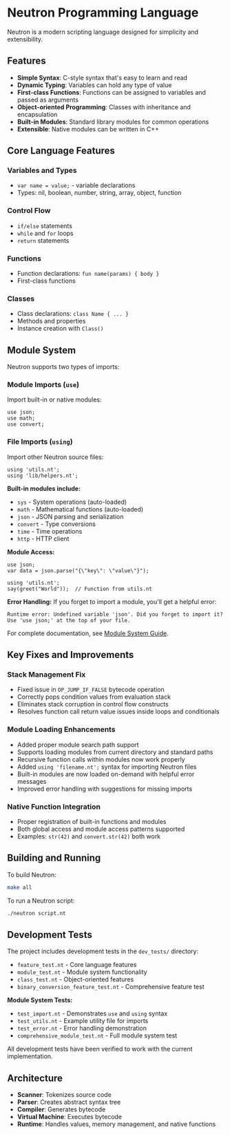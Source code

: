 # Neutron Programming Language

Neutron is a modern scripting language designed for simplicity and extensibility.

## Features

- **Simple Syntax**: C-style syntax that's easy to learn and read
- **Dynamic Typing**: Variables can hold any type of value
- **First-class Functions**: Functions can be assigned to variables and passed as arguments
- **Object-oriented Programming**: Classes with inheritance and encapsulation
- **Built-in Modules**: Standard library modules for common operations
- **Extensible**: Native modules can be written in C++

## Core Language Features

### Variables and Types
- `var name = value;` - variable declarations
- Types: nil, boolean, number, string, array, object, function

### Control Flow
- `if/else` statements
- `while` and `for` loops
- `return` statements

### Functions
- Function declarations: `fun name(params) { body }`
- First-class functions

### Classes
- Class declarations: `class Name { ... }`
- Methods and properties
- Instance creation with `Class()`

## Module System

Neutron supports two types of imports:

### Module Imports (`use`)
Import built-in or native modules:
```neutron
use json;
use math;
use convert;
```

### File Imports (`using`)
Import other Neutron source files:
```neutron
using 'utils.nt';
using 'lib/helpers.nt';
```

**Built-in modules include:**
- `sys` - System operations (auto-loaded)
- `math` - Mathematical functions (auto-loaded)
- `json` - JSON parsing and serialization  
- `convert` - Type conversions
- `time` - Time operations
- `http` - HTTP client

**Module Access:**
```neutron
use json;
var data = json.parse("{\"key\": \"value\"}");

using 'utils.nt';
say(greet("World"));  // Function from utils.nt
```

**Error Handling:**
If you forget to import a module, you'll get a helpful error:
```
Runtime error: Undefined variable 'json'. Did you forget to import it? Use 'use json;' at the top of your file.
```

For complete documentation, see [Module System Guide](docs/module_system.md).

## Key Fixes and Improvements

### Stack Management Fix
- Fixed issue in `OP_JUMP_IF_FALSE` bytecode operation
- Correctly pops condition values from evaluation stack
- Eliminates stack corruption in control flow constructs
- Resolves function call return value issues inside loops and conditionals

### Module Loading Enhancements
- Added proper module search path support
- Supports loading modules from current directory and standard paths
- Recursive function calls within modules now work properly
- Added `using 'filename.nt';` syntax for importing Neutron files
- Built-in modules are now loaded on-demand with helpful error messages
- Improved error handling with suggestions for missing imports

### Native Function Integration
- Proper registration of built-in functions and modules
- Both global access and module access patterns supported
- Examples: `str(42)` and `convert.str(42)` both work

## Building and Running

To build Neutron:
```bash
make all
```

To run a Neutron script:
```bash
./neutron script.nt
```

## Development Tests

The project includes development tests in the `dev_tests/` directory:
- `feature_test.nt` - Core language features
- `module_test.nt` - Module system functionality
- `class_test.nt` - Object-oriented features
- `binary_conversion_feature_test.nt` - Comprehensive feature test

**Module System Tests:**
- `test_import.nt` - Demonstrates `use` and `using` syntax
- `test_utils.nt` - Example utility file for imports
- `test_error.nt` - Error handling demonstration
- `comprehensive_module_test.nt` - Full module system test

All development tests have been verified to work with the current implementation.

## Architecture

- **Scanner**: Tokenizes source code
- **Parser**: Creates abstract syntax tree
- **Compiler**: Generates bytecode
- **Virtual Machine**: Executes bytecode
- **Runtime**: Handles values, memory management, and native functions